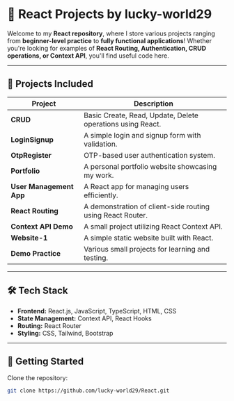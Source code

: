 



# 🚀 React Projects by **lucky-world29**  

Welcome to my **React repository**, where I store various projects ranging from **beginner-level practice** to **fully functional applications**! Whether you're looking for examples of **React Routing, Authentication, CRUD operations, or Context API**, you'll find useful code here.  

---

## 📌 **Projects Included**  

| Project | Description |
|---------|------------|
| **CRUD** | Basic Create, Read, Update, Delete operations using React. |
| **LoginSignup** | A simple login and signup form with validation. |
| **OtpRegister** | OTP-based user authentication system. |
| **Portfolio** | A personal portfolio website showcasing my work. |
| **User Management App** | A React app for managing users efficiently. |
| **React Routing** | A demonstration of client-side routing using React Router. |
| **Context API Demo** | A small project utilizing React Context API. |
| **Website-1** | A simple static website built with React. |
| **Demo Practice** | Various small projects for learning and testing. |

---

## 🛠️ **Tech Stack**  

- **Frontend:** React.js, JavaScript, TypeScript, HTML, CSS  
- **State Management:** Context API, React Hooks  
- **Routing:** React Router  
- **Styling:** CSS, Tailwind, Bootstrap  

---

## 🚀 **Getting Started**  

Clone the repository:  
```sh
git clone https://github.com/lucky-world29/React.git
